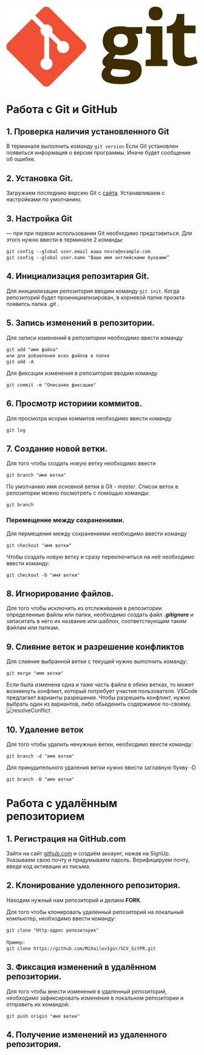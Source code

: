 ![Logo](Git-Logo-2Color.png)
# Работа с Git и GitHub
## 1. Проверка наличия установленного Git
В терминале выполнить команду `git version`
Если Git установлен появиться информация о версии программы. Иначе будет сообщение об ошибке.
## 2. Установка Git. 
Загружаем последнию версию Git с [сайта](https://git-svm.com/downloads). Устанавливаем с настройками по умолчанию.
## 3. Настройка Git
— при при первом использовании Git необходимо представиться.
 Для этого нужно ввести в терминале 2 команды:
 ```
git config --global user.email ваша почта@example.com
git config --global user.name "Ваше имя английскими буквами”
 ```
## 4. Инициализация репозитария Git.
Для инициализации репозитория вводим команду `git init`. Когда репозиторий будет проинициализирован, в корневой папке проэкта появитсь папка .git .
## 5. Запись изменений в репозитории.
Для записи изменений в репозитории необходимо ввести команду
```
git add "имя файла"
или для добавления всех файлов в папке
git add -A
```
Для фиксации изменения в репозитория вводим команду 
```
git commit -m "Описание фиксации"
```
## 6. Просмотр историии коммитов.
Для просмотра исории коммитов необходимо ввести команду
```
git log
```
## 7. Создание новой ветки.
Для того чтобы создать новую ветку необходимо ввести 
```
git branch "имя ветки"
```
По умолчанию имя основной ветки в Git - *master*. 
Список веток в репозитории можно посмотреть с помощью команды:
```
git branch
```
### Перемещение между сохранениями.
Для пермещения между сохранениями необходимо ввести команду
```
git checkout "имя ветки"
```
Чтобы создать новую ветку и сразу переключиться на неё необходимо ввести команду:
```
git checkout -b "имя ветки"
``` 
## 8. Игнорирование файлов.
Для того чтобы исключить из отслеживания в репозитории определенные файлы или папки, необходимо создать файл ***.gitignore***  и запаситать в него их название или шаблон, соответствующим таким файлам или папкам.

## 9. Слияние веток и разрешение конфликтов
Для слияние выбранной ветки с текущей нужно выполнить команду:
```
git merge "имя ветки"
```
Если была изменена одна и таже часть файла в обеих ветках, то может возникнуть конфликт, который потребует участия пользователя. VSCode предлагает варианты разрешения. Чтобы разрешить конфликт, нужно выбрать один из вариантов, либо обьеденить содержимое по-своему.
  ![resolveConflict](conflicts.jpg)

## 10. Удаление веток
Для того чтобы удалить ненужные ветки, необходимо ввести команду:
```
git branch -d "имя ветки" 
```
Для принудительного удаления ветки нужно ввести заглавную букву -D 
```
git branch -D "имя ветки"
```

# Работа с удалённым репозиторием
## 1. Регистрация на GitHub.com
Зайти на сайт [github.com](https://github.com/) и создаём аккаунт, нажав на SignUp. Указываем свою почту и придумываем пароль. Верифицируем почту, введя код активации из письма.

## 2. Клонирование удоленного репозитория.
Находим нужный нам репозиторий и делаем **FORK**.

Для того чтобы клонировать удаленный репозиторий на локальный компьютер, необходимо ввести команду:
```
git clone "Http-адрес репозитория" 

Пример:
git clone https://github.com/MihailovIgor/SCV_GitPR.git

```
## 3. Фиксация изменений в удалённом репозитории.
Для того чтобы внести изменения в удаленный репозиторий, необходимо зафиксировать изменения в локальном репозитории и отправить их командой:
```
git push origin "имя ветки"
```  
## 4. Получение изменений из удаленного репозитория.
